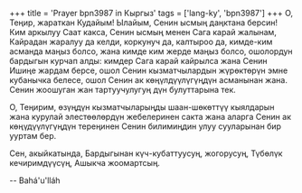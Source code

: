 +++
title = 'Prayer bpn3987 in Кыргыз'
tags = ['lang-ky', 'bpn3987']
+++
О, Теңир, жараткан Кудайым! Ылайым, Сенин ысмың даңктана берсин! Ким аркылуу Саат какса, Сенин ысмың менен Сага карай жалынам, Кайрадан жаралуу да келди, коркунуч да, калтыроо да, кимде-ким асманда маңыз болсо, жана кимде ким жерде маңыз болсо, ошолордун бардыгын курчап алды: кимдер Сага карай кайрылса жана Сенин Ишиңе жардам берсе, ошол Сенин кызматчылардын жүрөктөрүн эмне кубанычка белесе, ошол Сенин ак көңүлдүүлүгүңдүн асманынан жана. Сенин жоошуган жан тартуучулугуң дүн булуттарына тек.

О, Теңирим, өзүңдүн кызматчыларыңды шаан-шөкөттүү кыялдарын жана курулай элестөөлөрдүн жебелеринен сакта жана аларга Сенин ак көңүдүүлүгүңдүн тереңинен Сенин билимиңдин улуу сууларынан бир ууртам бер.

Сен, акыйкатында, Бардыгынан күч-кубаттуусуң, жогорусуң, Түбөлүк кечиримдүүсүң, Ашыкча жоомартсың.

-- Bahá'u'lláh
